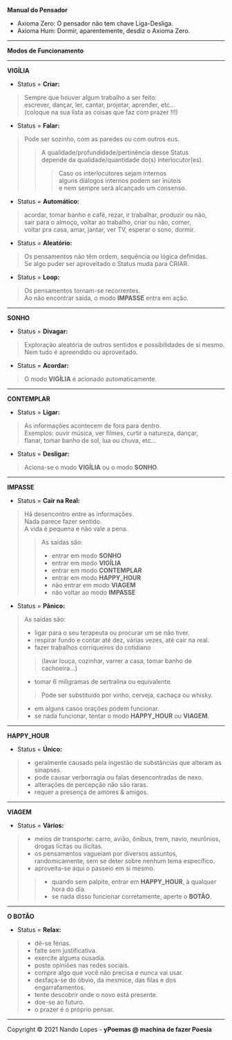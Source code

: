 **Manual do Pensador**  
- Axioma Zero: O pensador não tem chave Liga-Desliga.  
- Axioma Hum: Dormir, aparentemente, desdiz o Axioma Zero.  
___   
**Modos de Funcionamento**  
___  
**VIGÍLIA**  
- Status = **Criar:**  
> Sempre que houver algum trabalho a ser feito:  
> escrever, dançar, ler, cantar, projetar, aprender, etc...  
> (coloque na sua lista as coisas que faz com prazer !!!)  

- Status = **Falar:**  
> Pode ser sozinho, com as paredes ou com outros eus.  
>> A qualidade/profundidade/pertinência desse Status  
>> depende da qualidade/quantidade do(s) interlocutor(es).  
>>> Caso os interlocutores sejam internos  
>>> alguns diálogos internos podem ser inúteis  
>>> e nem sempre será alcançado um consenso.  

- Status = **Automático:**  
> acordar, tomar banho e café, rezar, ir trabalhar, produzir ou não,  
> sair para o almoço, voltar ao trabalho, criar ou não, comer,  
> voltar pra casa, amar, jantar, ver TV, esperar o sono, dormir.  

- Status = **Aleatório:**  
> Os pensamentos não têm ordem, sequência ou lógica definidas.  
> Se algo puder ser aproveitado o Status muda para CRIAR.  

- Status = **Loop:**  
> Os pensamentos tornam-se recorrentes.  
> Ao não encontrar saída, o modo **IMPASSE** entra em ação.  
___   
**SONHO**  
- Status = **Divagar:**  
> Exploração aleatória de outros sentidos e possibilidades de si mesmo.  
> Nem tudo é apreendido ou aproveitado.  

- Status = **Acordar:**  
> O modo **VIGÍLIA** é acionado automaticamente.  
___  
**CONTEMPLAR**  
- Status = **Ligar:**  
> As informações acontecem de fora para dentro.  
> Exemplos: ouvir música, ver filmes, curtir a natureza, dançar,  
> flanar, tomar banho de sol, lua ou chuva, etc...  

- Status = **Desligar:**  
> Aciona-se o modo **VIGÍLIA** ou o modo **SONHO**.  
___  
**IMPASSE**  
- Status = **Cair na Real:**  
> Há desencontro entre as informações.  
> Nada parece fazer sentido.  
> A vida é pequena e não vale a pena.  
>> As saídas são:  
>> - entrar em modo **SONHO**  
>> - entrar em modo **VIGÍLIA**  
>> - entrar em modo **CONTEMPLAR**  
>> - entrar em modo **HAPPY_HOUR**  
>> - não entrar em modo **VIAGEM**  
>> - não voltar ao modo **IMPASSE**  

- Status = **Pânico:**  
> As saídas são:  
> - ligar para o seu terapeuta ou procurar um se não tiver.  
> - respirar fundo e contar até dez, várias vezes, até cair na real.  
> - fazer trabalhos corriqueiros do cotidiano  
>> (lavar louça, cozinhar, varrer a casa, tomar banho de cachoeira...)  
> - tomar 6 miligramas de sertralina ou equivalente.  
>>  Pode ser substituído por vinho, cerveja, cachaça ou whisky.  
> - em alguns casos orações podem funcionar.  
> - se nada funcionar, tentar o modo **HAPPY_HOUR** ou **VIAGEM**.  
___  
**HAPPY_HOUR**  
- Status = **Único:**  
> - geralmente causado pela ingestão de substâncias que alteram as sinapses.  
> - pode causar verborragia ou falas desencontradas de nexo.  
> - alterações de percepção não são raras.  
> - requer a presença de amores & amigos.  
___  
**VIAGEM**  
- Status = **Vários:**  
> - meios de transporte: carro, avião, ônibus, trem, navio, neurônios, drogas lícitas ou ilícitas.  
> - os pensamentos vagueiam por diversos assuntos, randomicamente, sem se deter sobre nenhum tema específico.  
> - aproveita-se aqui o passeio em si mesmo.  
>> - quando sem palpite, entrar em **HAPPY_HOUR**, à qualquer hora do dia.  
>> - se nada disso funcionar corretamente, aperte o **BOTÃO**.  
___  
**O BOTÃO**  
- Status = **Relax:**  
> - dê-se férias.  
> - falte sem justificativa.  
> - exercite alguma ousadia.  
> - poste opiniões nas redes sociais.  
> - compre algo que você não precisa e nunca vai usar.  
> - desfaça-se do óbvio, da mesmice, das filas e dos engarrafamentos.  
> - tente descobrir onde o novo está presente.  
> - doe-se ao futuro.  
> - o prazer é o próprio pensar.  
___  

Copyright © 2021 Nando Lopes - **yPoemas @ machina de fazer Poesia**